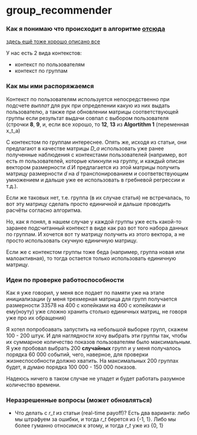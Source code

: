 # group_recommender
### Как я понимаю что происходит в алгоритме [отсюда](https://arxiv.org/pdf/1003.0146.pdf)
[здесь ещё тоже хорошо описано все](http://john-maxwell.com/post/2017-03-17/)

У нас есть 2 вида контекстов:
* контекст по пользователям
* контекст по группам 

### Как мы ими распоряжаемся

Контекст по пользователям используется непосредственно при подсчете *выплат* для рук при определении какую из них выдать пользователю, а также при обновлении матрицы соответствующей группы если результат выдачи совпал с выбором пользователя (строчки **8**, **9**, и, если все хорошо, то **12**, **13** из **Algortithm 1** (переменная x_t_a)

С контекстом по группам интереснее. Опять же, исходя из статьи, они предлагают в качестве матрицы *D_a* использовать уже ранее полученные наблюдения с контекстами пользователей (например, вот есть *m* пользователей, которые кликнули на группу, и каждый описан вектором размерности *d*.И предлагается из этой матрицы получить матрицу размерности *d* на *d* транспонированием и соответвствующим умножением и дальше уже ее использовать в гребневой регрессии и т.д.).

Если же таковых нет, т.е. группа (в их случае статья) не встречалась, то вот эту матрицу сделать просто единичной и дальше проводить расчёты согласно алгоритма. 

Но, как я понял, в нашем случае у каждой группы уже есть какой-то заранее подсчитанный контекст в виде как раз вот того набора данных по группам. И хочется вот ту матрицу получить из этого вектора, а не просто использовать скучную единичную матрицу. 

Если же с контекстом группы тоже беда (например, группа новая или малоактивная), то тогда остается только использовать единичную матрицу.

### Идеи по проверке работоспособности

Как я уже говорил, у меня все подает по памяти уже на этапе инициализации (у меня трехмерная матрица для групп получается размерности 33578 на 400 с копейками на 400 с копейками и ему(ноуту) уже сложно хранить столько единичных матриц, не говоря уже про их обращения)

Я хотел попробоавать запустить на небольшой выборке групп, скажем 100 - 200 штук. И для наглядности хочу выбрать эти группы так, чтобы их суммарное количество показов пользователям было максимальным. Я уже пробовал выбрать 200 **случайных** групп и у меня получалось порядка 60 000 событий, чего, наверное, для проверки жизнеспособности должно хватить. На максимальных 200 группах будет, я думаю порядка 100 000 - 150 000 показов.

Надеюсь ничего в таком случае не упадет и будет работать разумное количество времени.


### Неразрешенные вопросы (может обновляться)

* Что делать с *r_t* из статьи (real-time payoff)? Есть два варианта: либо мы штрафуем за ошибки, и тогда *r_t* берется из {-1, 1}. Либо мы более гуманно относимся к этому, и тогда *r_t* уже из {0, 1}
